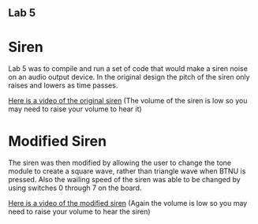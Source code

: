 ## Lab 5

# Siren

Lab 5 was to compile and run a set of code that would make a siren noise on an audio output device. In the original design the pitch of the siren only raises and lowers as time passes.

[Here is a video of the original siren](https://youtu.be/ja69aQtkG78) (The volume of the siren is low so you may need to raise your volume to hear it)

# Modified Siren

The siren was then modified by allowing the user to change the tone module to create a square wave, rather than triangle wave when BTNU is pressed. Also the wailing speed of the siren was able to be changed by using switches 0 through 7 on the board.

[Here is a video of the modified siren](https://youtu.be/DkXsuNaoGuQ) (Again the volume is low so you may need to raise your volume to hear the siren)
